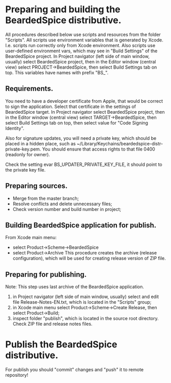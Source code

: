 # Preparing and building the BeardedSpice distributive.
All procedures described below use scripts and resources from the folder "Scripts". All scripts use environment variables that is generated by Xcode. I.e. scripts run correctly only from Xcode environment. Also scripts use user-defined environment vars, which may see in "Build Settings" of the BeardedSpice project. In Project navigator (left side of main window, usually) select BeardedSpice project, then in the Editor window (central view) select PROJECT-\>BeardedSpice, then select Build Settings tab on top. This variables have names with prefix "BS_".


## Requirements.
You need to have a developer certificate from Apple, that would be correct to sign the application. Select that certificate in the settings of BeardedSpice target. In Project navigator select BeardedSpice project, then in the Editor window (central view) select TARGET-\>BeardedSpice, then select Build Settings tab on top, then select value for "Code Signing Identity".

Also for signature updates, you will need a private key, which should be placed in a hidden place, such as ~/Library/Keychains/beardedspice-distr-private-key.pem. You should ensure that access rights to that file 0400 (readonly for owner). 

Check the setting evar BS_UPDATER_PRIVATE_KEY_FILE, it should point to the private key file.

## Preparing sources.
- Merge from the master branch;
- Resolve conflicts and delete unnecessary files;
- Check version number and build number in project;

## Building BeardedSpice application for publish.
From Xcode main menu:
- select Product-\>Scheme-\>BeardedSpice
- select Product-\>Archive
This procedure creates the archive (release configuration), which will be used for creating release version of ZIP file.

## Preparing for publishing.
Note: This step uses last archive of the BeardedSpice application.

1. in Project navigator (left side of main window, usually) select and edit file Release-Notes-EN.txt, which is located in the "Scripts" group;
2. in Xcode main menu select Product-\>Scheme-\>Create Release, then select Product-\>Build;
3. inspect folder "publish", which is located in the source root directory. Check ZIP file and release notes files.

# Publish the BeardedSpice distributive.
For publish you should "commit" changes and "push" it to remote repository!
